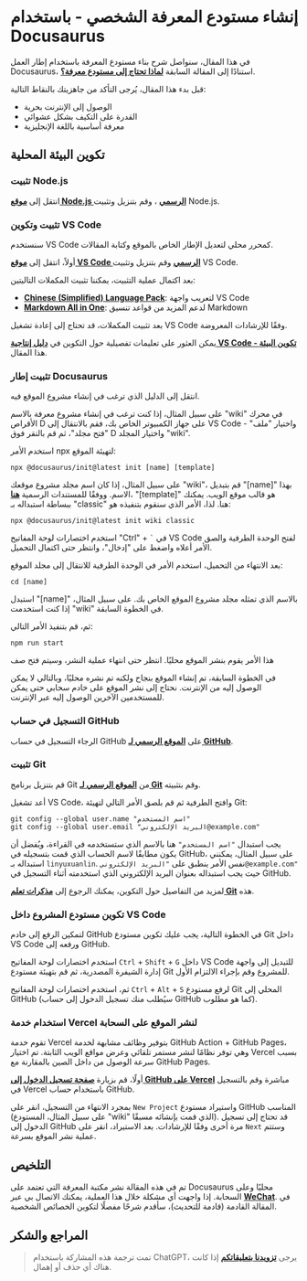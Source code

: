 # إنشاء مستودع المعرفة الشخصي - باستخدام Docusaurus

في هذا المقال، سنواصل شرح بناء مستودع المعرفة باستخدام إطار العمل Docusaurus، استنادًا إلى المقالة السابقة [**لماذا تحتاج إلى مستودع معرفة؟**](https://wiki-power.com/%E4%B8%BA%E4%BB%80%E4%B9%88%E4%BD%A0%E9%9C%80%E8%A6%81%E4%B8%80%E4%B8%AA%E7%9F%A5%E8%AF%86%E5%BA%93).

قبل بدء هذا المقال، يُرجى التأكد من جاهزيتك بالنقاط التالية:

- الوصول إلى الإنترنت بحرية
- القدرة على التكيف بشكل عشوائي
- معرفة أساسية باللغة الإنجليزية

## تكوين البيئة المحلية

### تثبيت Node.js

انتقل إلى [**موقع Node.js الرسمي**](https://nodejs.org/zh-cn/) ، وقم بتنزيل وتثبيت Node.js.

### تثبيت وتكوين VS Code

سنستخدم VS Code كمحرر محلي لتعديل الإطار الخاص بالموقع وكتابة المقالات.

أولاً، انتقل إلى [**موقع VS Code الرسمي**](https://code.visualstudio.com/) وقم بتنزيل وتثبيت VS Code.

بعد اكتمال عملية التثبيت، يمكننا تثبيت المكملات التاليتين:

- [**Chinese (Simplified) Language Pack**](https://marketplace.visualstudio.com/items?itemName=MS-CEINTL.vscode-language-pack-zh-hans): لتعريب واجهة VS Code
- [**Markdown All in One**](https://marketplace.visualstudio.com/items?itemName=yzhang.markdown-all-in-one): لدعم المزيد من قواعد تنسيق Markdown

بعد تثبيت المكملات، قد تحتاج إلى إعادة تشغيل VS Code وفقًا للإرشادات المعروضة.

يمكن العثور على تعليمات تفصيلية حول التكوين في [**دليل إنتاجية VS Code - تكوين البيئة**](https://wiki-power.com/VSCode%E7%94%9F%E4%BA%A7%E5%8A%9B%E6%8C%87%E5%8D%97-%E7%8E%AF%E5%A2%83%E9%85%8D%E7%BD%AE) هذا المقال.

### تثبيت إطار Docusaurus

انتقل إلى الدليل الذي ترغب في إنشاء مشروع الموقع فيه.

على سبيل المثال، إذا كنت ترغب في إنشاء مشروع معرفة بالاسم "wiki" في محرك الأقراص D على جهاز الكمبيوتر الخاص بك، فقم بالانتقال إلى VS Code واختيار "ملف" - "فتح مجلد"، ثم قم بالنقر فوق D واختيار المجلد "wiki".

استخدم الأمر npx لتهيئة الموقع:

```shell
npx @docusaurus/init@latest init [name] [template]
```

على سبيل المثال، إذا كان اسم مجلد مشروع موقعك "wiki"، قم بتبديل "[name]" بهذا الاسم. ووفقًا للمستندات الرسمية [**هنا**](https://v2.docusaurus.io/docs/installation#scaffold-project-website)، "[template]" هو قالب موقع الويب. يمكنك ببساطة استبداله بـ "classic" هنا. لذا، الأمر الذي سنقوم بتنفيذه هو:

```shell
npx @docusaurus/init@latest init wiki classic
```

استخدم اختصارات لوحة المفاتيح "Ctrl" + <code>`</code> في VS Code لفتح الوحدة الطرفية والصق الأمر أعلاه واضغط على "إدخال"، وانتظر حتى اكتمال التحميل.

بعد الانتهاء من التحميل، استخدم الأمر في الوحدة الطرفية للانتقال إلى مجلد الموقع:

```shell
cd [name]
```

استبدل "[name]" بالاسم الذي تمثله مجلد مشروع الموقع الخاص بك. على سبيل المثال، إذا كنت استخدمت "wiki" في الخطوة السابقة.

ثم، قم بتنفيذ الأمر التالي:

```shell
npm run start
```

هذا الأمر يقوم بنشر الموقع محليًا. انتظر حتى انتهاء عملية النشر، وسيتم فتح صف

في الخطوة السابقة، تم إنشاء الموقع بنجاح ولكنه تم نشره محليًا، وبالتالي لا يمكن الوصول إليه من الإنترنت. نحتاج إلى نشر الموقع على خادم سحابي حتى يمكن للمستخدمين الآخرين الوصول إليه عبر الإنترنت.

### التسجيل في حساب GitHub

الرجاء التسجيل في حساب GitHub على [**الموقع الرسمي لـ GitHub**](https://github.com/join).

### تثبيت Git

قم بتنزيل برنامج Git من [**الموقع الرسمي لـ Git**](https://git-scm.com/downloads) وقم بتثبيته.

أعد تشغيل VS Code، وافتح الطرفية ثم قم بلصق الأمر التالي لتهيئة Git:

```shell
git config --global user.name "اسم المستخدم"
git config --global user.email "البريد الإلكتروني@example.com"
```

يجب استبدال `"اسم المستخدم"` هنا بالاسم الذي ستستخدمه في القراءة، ويُفضل أن يكون مطابقًا لاسم الحساب الذي قمت بتسجيله في GitHub، على سبيل المثال، يمكنني استبداله بـ `linyuxuanlin`. نفس الأمر ينطبق على `"البريد الإلكتروني@example.com"` حيث يجب استبداله بعنوان البريد الإلكتروني الذي استخدمته أثناء التسجيل في GitHub.

لمزيد من التفاصيل حول التكوين، يمكنك الرجوع إلى [**مذكرات تعلم Git**](https://wiki-power.com/Git%E5%AD%A6%E4%B9%A0%E7%AC%94%E8%AE%B0) هذه.

### تكوين مستودع المشروع داخل VS Code

لتمكين الرفع إلى خادم GitHub في الخطوة التالية، يجب عليك تكوين مستودع Git داخل VS Code ورفعه إلى GitHub.

استخدم اختصارات لوحة المفاتيح `Ctrl` + `Shift` + `G` داخل VS Code للتبديل إلى واجهة إدارة الشيفرة المصدرية، ثم قم بتهيئة مستودع Git للمشروع وقم بإجراء الالتزام الأول.

ثم، استخدم اختصارات لوحة المفاتيح `Ctrl` + `Alt` + `S` لرفع مستودع Git المحلي إلى GitHub (سيُطلب منك تسجيل الدخول إلى حساب GitHub كما هو مطلوب).

### استخدام خدمة Vercel لنشر الموقع على السحابة

تقوم خدمة Vercel بتوفير وظائف مشابهة لخدمة GitHub Action + GitHub Pages، وهي توفر نظامًا لنشر مستمر تلقائي وعرض مواقع الويب الثابتة. تم اختيار Vercel بسبب سرعة الوصول من داخل الصين بالمقارنة مع GitHub Pages.

أولًا، قم بزيارة [**صفحة تسجيل الدخول إلى GitHub على Vercel**](https://github.com/login?client_id=Iv1.9d7d662ea00b8481&return_to=%2Flogin%2Foauth%2Fauthorize%3Fclient_id%3DIv1.9d7d662ea00b8481%26scope%3Dread%253Auser%252Cuser%253Aemail%26state%3DFdx6thivZ89LeAihPfRiiYf9) مباشرة وقم بالتسجيل في Vercel باستخدام حساب GitHub.

بمجرد الانتهاء من التسجيل، انقر على `New Project` واستيراد مستودع GitHub المناسب (على سبيل المثال، المستودع "wiki" الذي قمت بإنشائه مسبقًا). قد تحتاج إلى تسجيل الدخول إلى GitHub مرة أخرى وفقًا للإرشادات. بعد الاستيراد، انقر على `Next` وستتم عملية نشر الموقع بسرعة.

## التلخيص

تم في هذه المقالة نشر مكتبة المعرفة التي تعتمد على Docusaurus محليًا وعلى السحابة. إذا واجهت أي مشكلة خلال هذا العملية، يمكنك الاتصال بي عبر [**WeChat**](https://wiki-power.com/WeChat). في المقالة القادمة (قادمة للتحديث)، سأقدم شرحًا مفصلًا لتكوين الخصائص الشخصية.

## المراجع والشكر

> تمت ترجمة هذه المشاركة باستخدام ChatGPT، يرجى [**تزويدنا بتعليقاتكم**](https://github.com/linyuxuanlin/Wiki_MkDocs/issues/new) إذا كانت هناك أي حذف أو إهمال.